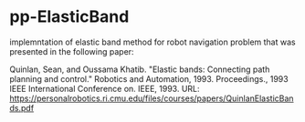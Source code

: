 # pp-ElasticBand

implemntation of elastic band method for robot navigation problem that was presented in the following paper:

Quinlan, Sean, and Oussama Khatib. "Elastic bands: Connecting path planning and control." Robotics and Automation, 1993. Proceedings., 1993 IEEE International Conference on. IEEE, 1993.
URL: https://personalrobotics.ri.cmu.edu/files/courses/papers/QuinlanElasticBands.pdf
